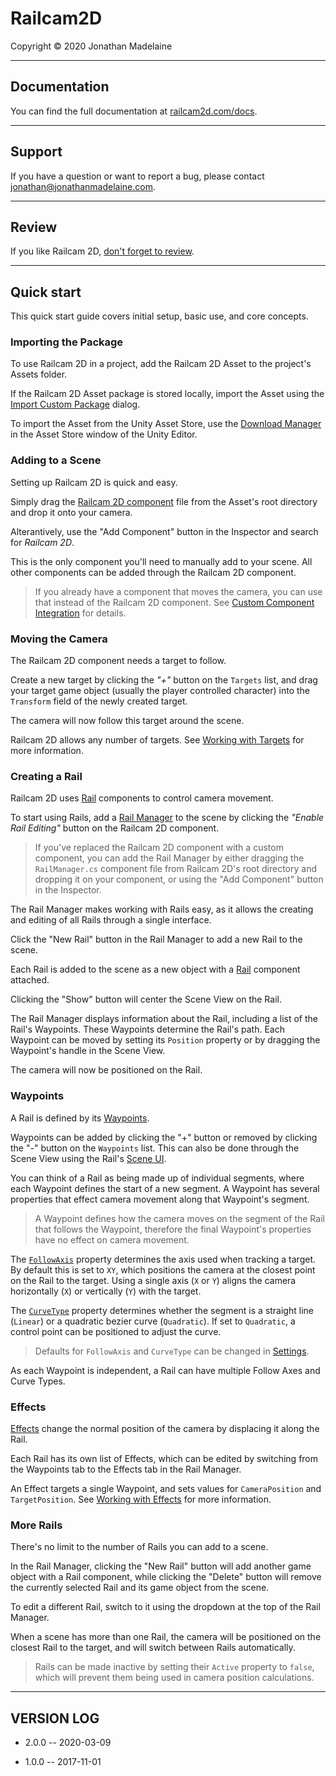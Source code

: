 # Railcam2D

Copyright © 2020 Jonathan Madelaine

---

## Documentation

You can find the full documentation at [railcam2d.com/docs](https://railcam2d.com/docs).

---

## Support

If you have a question or want to report a bug, please contact jonathan@jonathanmadelaine.com.

---

## Review

If you like Railcam 2D, [don't forget to review](https://assetstore.unity.com/packages/tools/camera/railcam-2d-103883#reviews).

---

## Quick start

This quick start guide covers initial setup, basic use, and core concepts.

### Importing the Package

To use Railcam 2D in a project, add the Railcam 2D Asset to the project's Assets folder.

If the Railcam 2D Asset package is stored locally, import the Asset using the [Import Custom Package](https://docs.unity3d.com/Manual/AssetPackages.html#ImportingPackages) dialog.

To import the Asset from the Unity Asset Store, use the [Download Manager](https://docs.unity3d.com/Manual/AssetStore.html#downloadmgr) in the Asset Store window of the Unity Editor.

### Adding to a Scene

Setting up Railcam 2D is quick and easy.

Simply drag the [Railcam 2D component](/docs/user-guide/railcam-2d-component) file from the Asset's root directory and drop it onto your camera.

Alterantively, use the "Add Component" button in the Inspector and search for _Railcam 2D_.

This is the only component you'll need to manually add to your scene. All other components can be added through the Railcam 2D component.

> If you already have a component that moves the camera, you can use that instead of the Railcam 2D component. See [Custom Component Integration](/docs/user-guide/custom-component-integration) for details.

### Moving the Camera

The Railcam 2D component needs a target to follow.

Create a new target by clicking the _"+"_ button on the `Targets` list, and drag your target game object (usually the player controlled character) into the `Transform` field of the newly created target.

The camera will now follow this target around the scene.

Railcam 2D allows any number of targets. See [Working with Targets](https://railcam2d.com/docs/user-guide/working-with-targets) for more information.

### Creating a Rail

Railcam 2D uses [Rail](https://railcam2d.com/docs/api-reference/rail) components to control camera movement.

To start using Rails, add a [Rail Manager](https://railcam2d.com/docs/user-guide/rail-manager-component) to the scene by clicking the _"Enable Rail Editing"_ button on the Railcam 2D component.

> If you've replaced the Railcam 2D component with a custom component, you can add the Rail Manager by either dragging the `RailManager.cs` component file from Railcam 2D's root directory and dropping it on your component, or using the "Add Component" button in the Inspector.

The Rail Manager makes working with Rails easy, as it allows the creating and editing of all Rails through a single interface.

Click the "New Rail" button in the Rail Manager to add a new Rail to the scene.

Each Rail is added to the scene as a new object with a [Rail](https://railcam2d.com/docs/api-reference/rail) component attached.

Clicking the "Show" button will center the Scene View on the Rail.

The Rail Manager displays information about the Rail, including a list of the Rail's Waypoints. These Waypoints determine the Rail's path. Each Waypoint can be moved by setting its `Position` property or by dragging the Waypoint's handle in the Scene View.

The camera will now be positioned on the Rail.

### Waypoints

A Rail is defined by its [Waypoints](https://railcam2d.com/docs/api-reference/waypoint).

Waypoints can be added by clicking the "+" button or removed by clicking the "-" button on the `Waypoints` list. This can also be done through the Scene View using the Rail's [Scene UI](https://railcam2d.com/docs/user-guide/rail-component#scene_ui).

You can think of a Rail as being made up of individual segments, where each Waypoint defines the start of a new segment. A Waypoint has several properties that effect camera movement along that Waypoint's segment.

> A Waypoint defines how the camera moves on the segment of the Rail that follows the Waypoint, therefore the final Waypoint's properties have no effect on camera movement.

The [`FollowAxis`](https://railcam2d.com/docs/api-reference/waypoint#followaxis) property determines the axis used when tracking a target. By default this is set to `XY`, which positions the camera at the closest point on the Rail to the target. Using a single axis (`X` or `Y`) aligns the camera horizontally (`X`) or vertically (`Y`) with the target.

The [`CurveType`](https://railcam2d.com/docs/api-reference/waypoint#curvetype) property determines whether the segment is a straight line (`Linear`) or a quadratic bezier curve (`Quadratic`). If set to `Quadratic`, a control point can be positioned to adjust the curve.

> Defaults for `FollowAxis` and `CurveType` can be changed in [Settings](https://railcam2d.com/docs/user-guide/settings).

As each Waypoint is independent, a Rail can have multiple Follow Axes and Curve Types.

### Effects

[Effects](https://railcam2d.com/docs/api-reference/effect) change the normal position of the camera by displacing it along the Rail.

Each Rail has its own list of Effects, which can be edited by switching from the Waypoints tab to the Effects tab in the Rail Manager.

An Effect targets a single Waypoint, and sets values for `CameraPosition` and `TargetPosition`. See [Working with Effects](https://railcam2d.com/docs/user-guide/working-with-effects) for more information.

### More Rails

There's no limit to the number of Rails you can add to a scene.

In the Rail Manager, clicking the "New Rail" button will add another game object with a Rail component, while clicking the "Delete" button will remove the currently selected Rail and its game object from the scene.

To edit a different Rail, switch to it using the dropdown at the top of the Rail Manager.

When a scene has more than one Rail, the camera will be positioned on the closest Rail to the target, and will switch between Rails automatically.

> Rails can be made inactive by setting their `Active` property to `false`, which will prevent them being used in camera position calculations.

---

## VERSION LOG

- 2.0.0 -- 2020-03-09

- 1.0.0 -- 2017-11-01
